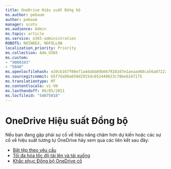 ```yaml
---
title: OneDrive Hiệu suất Đồng bộ
ms.author: pebaum
author: pebaum
manager: scotv
ms.audience: Admin
ms.topic: article
ms.service: o365-administration
ROBOTS: NOINDEX, NOFOLLOW
localization_priority: Priority
ms.collection: Adm_O365
ms.custom:
- "9000343"
- "5840"
ms.openlocfilehash: e20cb167f00e71a4dabb89b6679283d7e1aeaad68ca56a87222fb3d61f7dc6f5
ms.sourcegitcommit: b5f7da89a650d2915dc652449623c78be6247175
ms.translationtype: MT
ms.contentlocale: vi-VN
ms.lasthandoff: 08/05/2021
ms.locfileid: "54075818"
---
```

# <a name="onedrive-sync-performance"></a>OneDrive Hiệu suất Đồng bộ

Nếu bạn đang gặp phải sự cố về hiệu năng chậm hơn dự kiến hoặc các sự cố về hiệu suất tương tự OneDrive hãy xem qua các liên kết sau đây:

- [Bật tệp theo yêu cầu](https://support.office.com/article/0e6860d3-d9f3-4971-b321-7092438fb38e)
- [Tối đa hóa tốc độ tải lên và tải xuống](https://support.microsoft.com/office/8eeadfb8-501f-406d-997b-98ab6ff67f43?ui=en-us&rs=en-us&ad=us)
- [Khắc phục Đồng bộ OneDrive cố](https://support.office.com/article/0899b115-05f7-45ec-95b2-e4cc8c4670b2)
